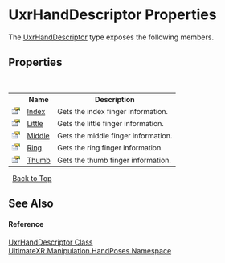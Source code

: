 # UxrHandDescriptor Properties
 

The <a href="T_UltimateXR_Manipulation_HandPoses_UxrHandDescriptor">UxrHandDescriptor</a> type exposes the following members.


## Properties
&nbsp;<table><tr><th></th><th>Name</th><th>Description</th></tr><tr><td>![Public property](media/pubproperty.gif "Public property")</td><td><a href="P_UltimateXR_Manipulation_HandPoses_UxrHandDescriptor_Index">Index</a></td><td>
Gets the index finger information.</td></tr><tr><td>![Public property](media/pubproperty.gif "Public property")</td><td><a href="P_UltimateXR_Manipulation_HandPoses_UxrHandDescriptor_Little">Little</a></td><td>
Gets the little finger information.</td></tr><tr><td>![Public property](media/pubproperty.gif "Public property")</td><td><a href="P_UltimateXR_Manipulation_HandPoses_UxrHandDescriptor_Middle">Middle</a></td><td>
Gets the middle finger information.</td></tr><tr><td>![Public property](media/pubproperty.gif "Public property")</td><td><a href="P_UltimateXR_Manipulation_HandPoses_UxrHandDescriptor_Ring">Ring</a></td><td>
Gets the ring finger information.</td></tr><tr><td>![Public property](media/pubproperty.gif "Public property")</td><td><a href="P_UltimateXR_Manipulation_HandPoses_UxrHandDescriptor_Thumb">Thumb</a></td><td>
Gets the thumb finger information.</td></tr></table>&nbsp;
<a href="#uxrhanddescriptor-properties">Back to Top</a>

## See Also


#### Reference
<a href="T_UltimateXR_Manipulation_HandPoses_UxrHandDescriptor">UxrHandDescriptor Class</a><br /><a href="N_UltimateXR_Manipulation_HandPoses">UltimateXR.Manipulation.HandPoses Namespace</a><br />